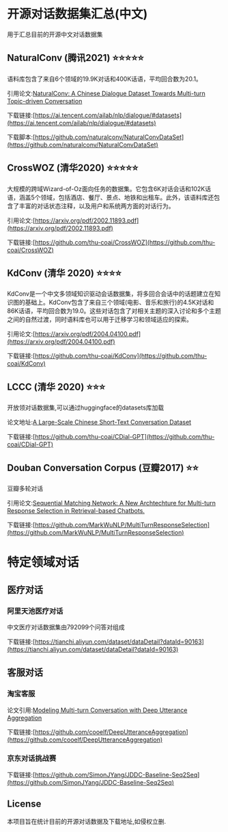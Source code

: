 # 开源对话数据集汇总(中文)
用于汇总目前的开源中文对话数据集

## NaturalConv (腾讯2021) ⭐️⭐️⭐️⭐️⭐️

语料库包含了来自6个领域的19.9K对话和400K话语，平均回合数为20.1。

引用论文:[NaturalConv: A Chinese Dialogue Dataset Towards Multi-turn Topic-driven Conversation](https://arxiv.org/abs/2103.02548)

下载链接:[https://ai.tencent.com/ailab/nlp/dialogue/#datasets](https://ai.tencent.com/ailab/nlp/dialogue/#datasets)

下载脚本:[https://github.com/naturalconv/NaturalConvDataSet](https://github.com/naturalconv/NaturalConvDataSet)

## CrossWOZ (清华2020) ⭐️⭐️⭐️⭐️⭐

大规模的跨域Wizard-of-Oz面向任务的数据集。它包含6K对话会话和102K话语，涵盖5个领域，包括酒店、餐厅、景点、地铁和出租车。此外，该语料库还包含了丰富的对话状态注释，以及用户和系统两方面的对话行为。

引用论文:[https://arxiv.org/pdf/2002.11893.pdf](https://arxiv.org/pdf/2002.11893.pdf)

下载链接:[https://github.com/thu-coai/CrossWOZ](https://github.com/thu-coai/CrossWOZ)

## KdConv (清华 2020) ⭐️⭐️⭐️⭐️

KdConv是一个中文多领域知识驱动会话数据集，将多回合会话中的话题建立在知识图的基础上。KdConv包含了来自三个领域(电影、音乐和旅行)的4.5K对话和86K话语，平均回合数为19.0。这些对话包含了对相关主题的深入讨论和多个主题之间的自然过渡，同时语料库也可以用于迁移学习和领域适应的探索。

引用论文:[https://arxiv.org/pdf/2004.04100.pdf](https://arxiv.org/pdf/2004.04100.pdf)

下载链接:[https://github.com/thu-coai/KdConv](https://github.com/thu-coai/KdConv)

## LCCC (清华 2020) ⭐️⭐️⭐️
开放领对话数据集,可以通过huggingface的datasets库加载

论文地址:[A Large-Scale Chinese Short-Text Conversation Dataset](https://arxiv.org/abs/2008.03946)

下载链接:[https://github.com/thu-coai/CDial-GPT](https://github.com/thu-coai/CDial-GPT)

## Douban Conversation Corpus (豆瓣2017) ⭐️⭐️
豆瓣多轮对话

引用论文:[Sequential Matching Network: A New Archtechture for Multi-turn Response Selection in Retrieval-based Chatbots.](https://arxiv.org/abs/1612.01627)

下载链接:[https://github.com/MarkWuNLP/MultiTurnResponseSelection](https://github.com/MarkWuNLP/MultiTurnResponseSelection)

# 特定领域对话
## 医疗对话
### 阿里天池医疗对话
中文医疗对话数据集由792099个问答对组成

下载链接:[https://tianchi.aliyun.com/dataset/dataDetail?dataId=90163](https://tianchi.aliyun.com/dataset/dataDetail?dataId=90163)

## 客服对话
### 淘宝客服
论文引用:[Modeling Multi-turn Conversation with Deep Utterance Aggregation](https://arxiv.org/abs/1806.09102)

下载链接:[https://github.com/cooelf/DeepUtteranceAggregation](https://github.com/cooelf/DeepUtteranceAggregation)

### 京东对话挑战赛
下载链接:[https://github.com/SimonJYang/JDDC-Baseline-Seq2Seq](https://github.com/SimonJYang/JDDC-Baseline-Seq2Seq)
## License
本项目旨在统计目前的开源对话数据及下载地址,如侵权立删.

